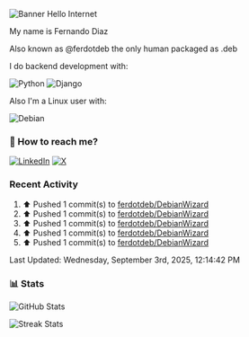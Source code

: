 ![Banner Hello Internet](https://capsule-render.vercel.app/api?type=blur&height=250&color=gradient&text=Hello%20Internet&reversal=false&fontColor=FFF)

My name is Fernando Diaz

Also known as @ferdotdeb the only human packaged as .deb

I do backend development with:

![Python](https://img.shields.io/badge/Python-FFD43B?style=for-the-badge&logo=python&logoColor=blue)
![Django](https://img.shields.io/badge/Django-092E20?style=for-the-badge&logo=django&logoColor=green)

Also I'm a Linux user with:

![Debian](https://img.shields.io/badge/Debian-D70A53?style=for-the-badge&logo=debian&logoColor=white)

### 🧭 How to reach me?

[![LinkedIn](https://img.shields.io/badge/LinkedIn-%230077B5.svg?logo=linkedin&logoColor=white)](https://linkedin.com/in/fernando-diaz-) [![X](https://img.shields.io/badge/X-black.svg?logo=X&logoColor=white)](https://x.com/ferdotdeb)

### Recent Activity

<!--RECENT_ACTIVITY:start-->
1. ⬆️ Pushed 1 commit(s) to [ferdotdeb/DebianWizard](https://github.com/ferdotdeb/DebianWizard)<br>
2. ⬆️ Pushed 1 commit(s) to [ferdotdeb/DebianWizard](https://github.com/ferdotdeb/DebianWizard)<br>
3. ⬆️ Pushed 1 commit(s) to [ferdotdeb/DebianWizard](https://github.com/ferdotdeb/DebianWizard)<br>
4. ⬆️ Pushed 1 commit(s) to [ferdotdeb/DebianWizard](https://github.com/ferdotdeb/DebianWizard)<br>
5. ⬆️ Pushed 1 commit(s) to [ferdotdeb/DebianWizard](https://github.com/ferdotdeb/DebianWizard)<br>
<!--RECENT_ACTIVITY:end-->

<!--RECENT_ACTIVITY:last_update-->
Last Updated: Wednesday, September 3rd, 2025, 12:14:42 PM
<!--RECENT_ACTIVITY:last_update_end-->

### 📊 Stats

![GitHub Stats](https://github-readme-stats.vercel.app/api?username=ferdotdeb&theme=dark&hide_border=false&include_all_commits=false&count_private=false)

![Streak Stats](https://github-readme-streak-stats.herokuapp.com/?user=ferdotdeb&theme=dark&hide_border=false)
